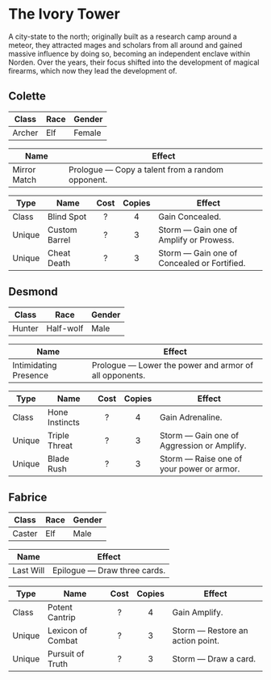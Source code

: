 # The Ivory Tower

A city-state to the north; originally built as a research camp around a
meteor, they attracted mages and scholars from all around and gained
massive influence by doing so, becoming an independent enclave within
Norden. Over the years, their focus shifted into the development of
magical firearms, which now they lead the development of.

## Colette

| Class  | Race | Gender |
| ------ | ---- | ------ |
| Archer | Elf  | Female |

| Name         | Effect                                           |
| ------------ | ------------------------------------------------ |
| Mirror Match | Prologue — Copy a talent from a random opponent. |

| Type   | Name          | Cost | Copies | Effect                                      |
| ------ | ------------- | :--: | :----: | ------------------------------------------- |
| Class  | Blind Spot    |  ?   |   4    | Gain Concealed.                             |
| Unique | Custom Barrel |  ?   |   3    | Storm — Gain one of Amplify or Prowess.     |
| Unique | Cheat Death   |  ?   |   3    | Storm — Gain one of Concealed or Fortified. |

## Desmond

| Class  | Race      | Gender |
| ------ | --------- | ------ |
| Hunter | Half-wolf | Male   |

| Name                  | Effect                                                 |
| --------------------- | ------------------------------------------------------ |
| Intimidating Presence | Prologue — Lower the power and armor of all opponents. |

| Type   | Name           | Cost | Copies | Effect                                     |
| ------ | -------------- | :--: | :----: | ------------------------------------------ |
| Class  | Hone Instincts |  ?   |   4    | Gain Adrenaline.                           |
| Unique | Triple Threat  |  ?   |   3    | Storm — Gain one of Aggression or Amplify. |
| Unique | Blade Rush     |  ?   |   3    | Storm — Raise one of your power or armor.  |

## Fabrice

| Class  | Race | Gender |
| ------ | ---- | ------ |
| Caster | Elf  | Male   |

| Name      | Effect                       |
| --------- | ---------------------------- |
| Last Will | Epilogue — Draw three cards. |

| Type   | Name              | Cost | Copies | Effect                           |
| ------ | ----------------- | :--: | :----: | -------------------------------- |
| Class  | Potent Cantrip    |  ?   |   4    | Gain Amplify.                    |
| Unique | Lexicon of Combat |  ?   |   3    | Storm — Restore an action point. |
| Unique | Pursuit of Truth  |  ?   |   3    | Storm — Draw a card.             |
